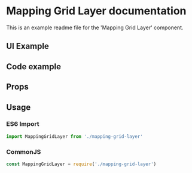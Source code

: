 # Mapping Grid Layer documentation

This is an example readme file for the 'Mapping Grid Layer' component.

## UI Example

<!-- STORY -->

## Code example

<!-- SOURCE -->

## Props

<!-- PROPS -->

## Usage

### ES6 Import
```js
import MappingGridLayer from './mapping-grid-layer'
```

### CommonJS

```js
const MappingGridLayer = require('./mapping-grid-layer')
